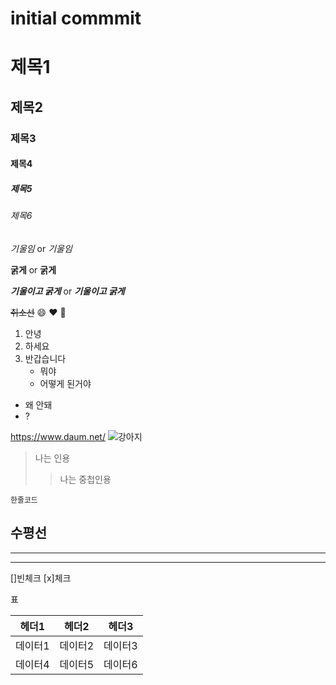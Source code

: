 # initial commmit

# 제목1
## 제목2
### 제목3
#### 제목4
##### 제목5
###### 제목6

*기울임* or _기울임_

**굵게** or __굵게__

***기울이고 굵게*** or ___기울이고 굵게___


~~취소선~~
:smile: :heart: :rocket:

1. 안녕
2. 하세요
3. 반갑습니다
    + 뭐야
    + 어떻게 된거야
+ 왜 안돼
+ ?

<https://www.daum.net/>
![강아지](https://image.utoimage.com/preview/cp872722/2022/12/202212008462_500.jpg)
> 나는 인용
>> 나는 중첩인용


`한줄코드`

수평선
---
***
___


[]빈체크 [x]체크

표

|헤더1|헤더2|헤더3|
|----|----|----|
|데이터1|데이터2|데이터3|
|데이터4|데이터5|데이터6|
